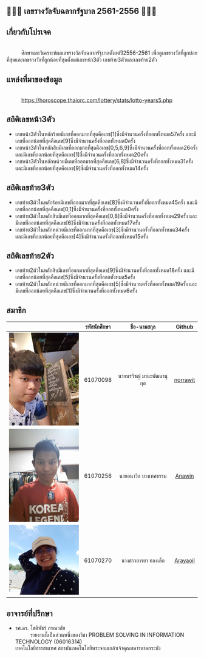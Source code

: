  ## 💸💸💸 เลขรางวัลจับฉลากรัฐบาล 2561-2556 💸💸💸
 ## เกี่ยวกับโปรเจค
 <br>&nbsp;&nbsp;&nbsp;&nbsp;&nbsp;&nbsp;&nbsp;&nbsp;&nbsp;&nbsp;ศึกษาและวิเคราะห์ผลเลขรางวัลจับฉลากรัฐบาลตั้งแต่ปี2556-2561 เพื่อดูเลขรางวัลที่ถูกบ่อยที่สุดและเลขรางวัลที่ถูกน้อยที่สุดตั้งแต่เลขหน้า3ตัว เลขท้าย3ตัวและเลขท้าย2ตัว
 ## แหล่งที่มาของข้อมูล
 <br>&nbsp;&nbsp;&nbsp;&nbsp;&nbsp;&nbsp;&nbsp;&nbsp;&nbsp;&nbsp;https://horoscope.thaiorc.com/lottery/stats/lotto-years5.php
 ## สถิติเลขหน้า3ตัว
 - เลขหน้า3ตัวในหลักร้อยมีเลขที่ออกมากที่สุดคือเลข[1]ซึ่งมีจำนวนครั้งที่ออกทั้งหมด57ครั้ง และมีเลขที่ออกน้อยที่สุดคือเลข[9]ซึ่งมีจำนวนครั้งที่ออกทั้งหมด0ครั้ง
 - เลขหน้า3ตัวในหลักสิบมีเลขที่ออกมากที่สุดคือเลข[0,5,6,9]ซึ่งมีจำนวนครั้งที่ออกทั้งหมด26ครั้ง และมีเลขที่ออกน้อยที่สุดคือเลข[1]ซึ่งมีจำนวนครั้งที่ออกทั้งหมด20ครั้ง
 - เลขหน้า3ตัวในหลักหน่วยมีเลขที่ออกมากที่สุดคือเลข[6,8]ซึ่งมีจำนวนครั้งที่ออกทั้งหมด31ครั้ง และมีเลขที่ออกน้อยที่สุดคือเลข[9]ซึ่งมีจำนวนครั้งที่ออกทั้งหมด14ครั้ง
  ## สถิติเลขท้าย3ตัว
 - เลขท้าย3ตัวในหลักร้อยมีเลขที่ออกมากที่สุดคือเลข[8]ซึ่งมีจำนวนครั้งที่ออกทั้งหมด45ครั้ง และมีเลขที่ออกน้อยที่สุดคือเลข[0,1]ซึ่งมีจำนวนครั้งที่ออกทั้งหมด0ครั้ง
 - เลขท้าย3ตัวในหลักสิบมีเลขที่ออกมากที่สุดคือเลข[0,8]ซึ่งมีจำนวนครั้งที่ออกทั้งหมด29ครั้ง และมีเลขที่ออกน้อยที่สุดคือเลข[6]ซึ่งมีจำนวนครั้งที่ออกทั้งหมด17ครั้ง
 - เลขท้าย3ตัวในหลักหน่วยมีเลขที่ออกมากที่สุดคือเลข[3]ซึ่งมีจำนวนครั้งที่ออกทั้งหมด34ครั้ง และมีเลขที่ออกน้อยที่สุดคือเลข[4]ซึ่งมีจำนวนครั้งที่ออกทั้งหมด15ครั้ง
  ## สถิติเลขท้าย2ตัว
 - เลขท้าย2ตัวในหลักสิบมีเลขที่ออกมากที่สุดคือเลข[9]ซึ่งมีจำนวนครั้งที่ออกทั้งหมด18ครั้ง และมีเลขที่ออกน้อยที่สุดคือเลข[5]ซึ่งมีจำนวนครั้งที่ออกทั้งหมด5ครั้ง
 - เลขท้าย2ตัวในหลักหน่วยมีเลขที่ออกมากที่สุดคือเลข[5]ซึ่งมีจำนวนครั้งที่ออกทั้งหมด19ครั้ง และมีเลขที่ออกน้อยที่สุดคือเลข[1]ซึ่งมีจำนวนครั้งที่ออกทั้งหมด6ครั้ง
 
 ## สมาชิก
 | | รหัสนักศึกษา        | ชื่อ-นามสกุล | Github |
|:-:| :-------------: |:----------:|:--------:|
| <a><img src="img/pe3.jpg" width="200px"></a> | 61070098    | นายนรวิชญ์ มานะพัฒนานุกุล | [norrawit](https://github.com/norrawit) |
| <a><img src="img/pe2.jpg" width="200px"></a> | 61070256    | นายอนาวิล บางเทศธรรม | [Anawin](https://github.com/it61070256) |
| <a><img src="img/pe1.jpg" width="200px"></a> | 61070270    | นางสาวอารยา ทองเล็ก | [Arayaoil](https://github.com/ArayaThongleg) |
 ## อาจารย์ที่ปรึกษา
 - รศ.ดร. โชติพัชร์ ภรณวลัย
 <br>&nbsp;&nbsp;&nbsp;&nbsp;&nbsp;&nbsp;&nbsp;&nbsp;&nbsp;&nbsp;รายงานนี้เป็นส่วนหนึ่งของวิชา PROBLEM SOLVING IN INFORMATION TECHNOLOGY (06016314) 
 <br>เทคโนโลยีสารสนเทศ สถาบันเทคโนโลยีพระจอมเกล้าเจ้าคุณทหารลาดกระบัง
